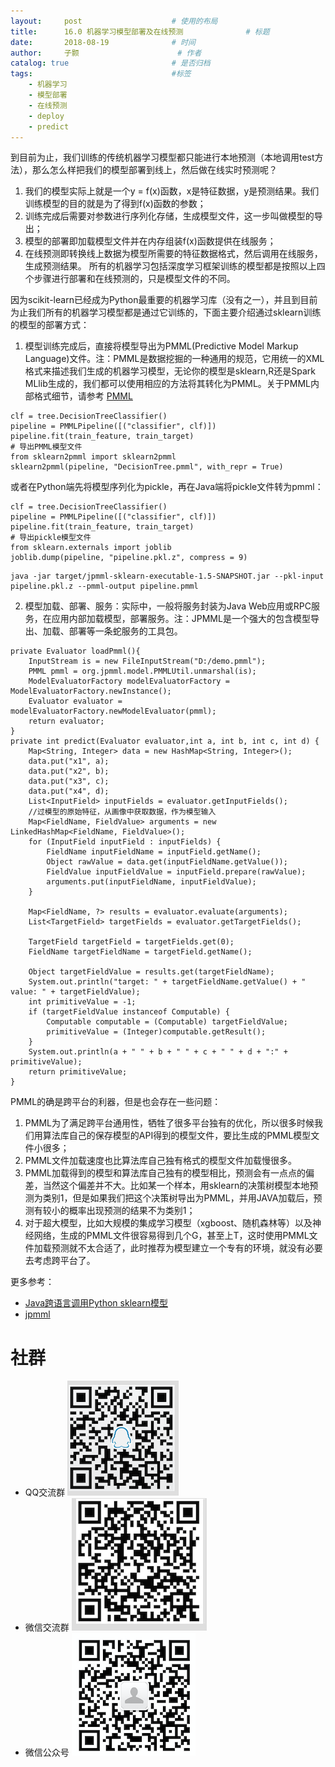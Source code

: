 ```yaml
---
layout:     post   				    # 使用的布局
title:      16.0 机器学习模型部署及在线预测 				# 标题 
date:       2018-08-19 				# 时间
author:     子颢 						# 作者
catalog: true 						# 是否归档
tags:								#标签
    - 机器学习
    - 模型部署
    - 在线预测
    - deploy
    - predict
---
```


到目前为止，我们训练的传统机器学习模型都只能进行本地预测（本地调用test方法），那么怎么样把我们的模型部署到线上，然后做在线实时预测呢？
1. 我们的模型实际上就是一个y = f(x)函数，x是特征数据，y是预测结果。我们训练模型的目的就是为了得到f(x)函数的参数；
2. 训练完成后需要对参数进行序列化存储，生成模型文件，这一步叫做模型的导出；
3. 模型的部署即加载模型文件并在内存组装f(x)函数提供在线服务；
4. 在线预测即转换线上数据为模型所需要的特征数据格式，然后调用在线服务，生成预测结果。
所有的机器学习包括深度学习框架训练的模型都是按照以上四个步骤进行部署和在线预测的，只是模型文件的不同。

因为scikit-learn已经成为Python最重要的机器学习库（没有之一），并且到目前为止我们所有的机器学习模型都是通过它训练的，下面主要介绍通过sklearn训练的模型的部署方式：
1. 模型训练完成后，直接将模型导出为PMML(Predictive Model Markup Language)文件。注：PMML是数据挖掘的一种通用的规范，它用统一的XML格式来描述我们生成的机器学习模型，无论你的模型是sklearn,R还是Spark MLlib生成的，我们都可以使用相应的方法将其转化为PMML。关于PMML内部格式细节，请参考 <a href="http://dmg.org/pmml/v4-3/GeneralStructure.html" target="_blank">PMML</a>
```
clf = tree.DecisionTreeClassifier()
pipeline = PMMLPipeline([("classifier", clf)])
pipeline.fit(train_feature, train_target)
# 导出PMML模型文件
from sklearn2pmml import sklearn2pmml
sklearn2pmml(pipeline, "DecisionTree.pmml", with_repr = True)
```
或者在Python端先将模型序列化为pickle，再在Java端将pickle文件转为pmml：
```
clf = tree.DecisionTreeClassifier()
pipeline = PMMLPipeline([("classifier", clf)])
pipeline.fit(train_feature, train_target)
# 导出pickle模型文件
from sklearn.externals import joblib
joblib.dump(pipeline, "pipeline.pkl.z", compress = 9)
```
```
java -jar target/jpmml-sklearn-executable-1.5-SNAPSHOT.jar --pkl-input pipeline.pkl.z --pmml-output pipeline.pmml
```
2. 模型加载、部署、服务：实际中，一般将服务封装为Java Web应用或RPC服务，在应用内部加载模型，部署服务。注：JPMML是一个强大的包含模型导出、加载、部署等一条蛇服务的工具包。
```
private Evaluator loadPmml(){
    InputStream is = new FileInputStream("D:/demo.pmml");
    PMML pmml = org.jpmml.model.PMMLUtil.unmarshal(is);
    ModelEvaluatorFactory modelEvaluatorFactory = ModelEvaluatorFactory.newInstance();
    Evaluator evaluator = modelEvaluatorFactory.newModelEvaluator(pmml);
    return evaluator;
}
private int predict(Evaluator evaluator,int a, int b, int c, int d) {
    Map<String, Integer> data = new HashMap<String, Integer>();
    data.put("x1", a);
    data.put("x2", b);
    data.put("x3", c);
    data.put("x4", d);
    List<InputField> inputFields = evaluator.getInputFields();
    //过模型的原始特征，从画像中获取数据，作为模型输入
    Map<FieldName, FieldValue> arguments = new LinkedHashMap<FieldName, FieldValue>();
    for (InputField inputField : inputFields) {
        FieldName inputFieldName = inputField.getName();
        Object rawValue = data.get(inputFieldName.getValue());
        FieldValue inputFieldValue = inputField.prepare(rawValue);
        arguments.put(inputFieldName, inputFieldValue);
    }

    Map<FieldName, ?> results = evaluator.evaluate(arguments);
    List<TargetField> targetFields = evaluator.getTargetFields();

    TargetField targetField = targetFields.get(0);
    FieldName targetFieldName = targetField.getName();

    Object targetFieldValue = results.get(targetFieldName);
    System.out.println("target: " + targetFieldName.getValue() + " value: " + targetFieldValue);
    int primitiveValue = -1;
    if (targetFieldValue instanceof Computable) {
        Computable computable = (Computable) targetFieldValue;
        primitiveValue = (Integer)computable.getResult();
    }
    System.out.println(a + " " + b + " " + c + " " + d + ":" + primitiveValue);
    return primitiveValue;
}
```

PMML的确是跨平台的利器，但是也会存在一些问题：
1. PMML为了满足跨平台通用性，牺牲了很多平台独有的优化，所以很多时候我们用算法库自己的保存模型的API得到的模型文件，要比生成的PMML模型文件小很多；
2. PMML文件加载速度也比算法库自己独有格式的模型文件加载慢很多。
3. PMML加载得到的模型和算法库自己独有的模型相比，预测会有一点点的偏差，当然这个偏差并不大。比如某一个样本，用sklearn的决策树模型本地预测为类别1，但是如果我们把这个决策树导出为PMML，并用JAVA加载后，预测有较小的概率出现预测的结果不为类别1；
4. 对于超大模型，比如大规模的集成学习模型（xgboost、随机森林等）以及神经网络，生成的PMML文件很容易得到几个G，甚至上T，这时使用PMML文件加载预测就不太合适了，此时推荐为模型建立一个专有的环境，就没有必要去考虑跨平台了。

更多参考：
- <a href="http://www.naodongopen.com/918.html" target="_blank">Java跨语言调用Python sklearn模型</a>
- <a href="https://github.com/jpmml" target="_blank">jpmml</a>


# 社群

- QQ交流群
	![562929489](/img/qq_ewm.png)
- 微信交流群
	![562929489](/img/wx_ewm.png)
- 微信公众号
	![562929489](/img/wxgzh_ewm.png)
